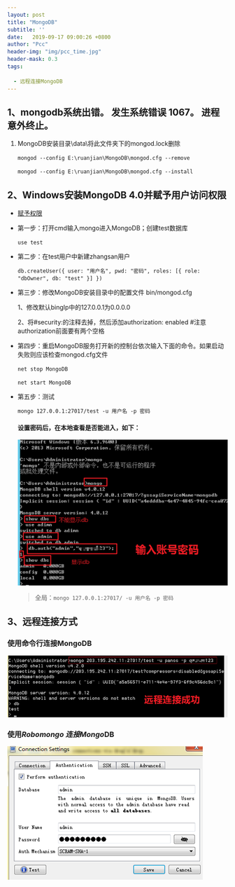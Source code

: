 ```yaml
---
layout: post
title: "MongoDB"
subtitle: ''
date:   2019-09-17 09:00:26 +0800
author: "Pcc"
header-img: "img/pcc_time.jpg"
header-mask: 0.3
tags:

  - 远程连接MongoDB
---
```


##  1、mongodb系统出错。 发生系统错误 1067。 进程意外终止。


1. MongoDB安装目录\data\将此文件夹下的mongod.lock删除

   `mongod --config E:\ruanjian\MongoDB\mongod.cfg --remove`

   `mongod --config E:\ruanjian\MongoDB\mongod.cfg --install`

## 2、Windows安装MongoDB 4.0并赋予用户访问权限

+ [赋予权限](https://blog.csdn.net/zhongkaigood/article/details/81475904)

+ 第一步：打开cmd输入mongo进入MongoDB；创建test数据库

  `use test`

  

+ 第二步：在test用户中新建zhangsan用户

   `db.createUser({ user: "用户名", pwd: "密码", roles: [{ role: "dbOwner", db: "test" }] })`

  

+ 第三步：修改MongoDB安装目录中的配置文件 bin/mongod.cfg

  1、修改默认bingIp中的127.0.0.1为0.0.0.0

  2、将#security:的注释去掉，然后添加authorization: enabled    #注意authorization前面要有两个空格

+ 第四步：重启MongoDB服务打开新的控制台依次输入下面的命令。如果启动失败则应该检查mongod.cfg文件

  `net stop MongoDB`

  `net start MongoDB`

+ 第五步：测试

  `mongo 127.0.0.1:27017/test -u 用户名 -p 密码`

  

  #### 设置密码后，在本地查看是否能进入，如下：
  
  
  
  ![密码设置](https://raw.githubusercontent.com/Panssorcc/picee/master/images/node-%E5%BE%AE%E4%BF%A1%E5%85%AC%E4%BC%97%E5%8F%B7-%E8%BF%9C%E7%A8%8B%E8%BF%9E%E6%8E%A5mongo%E5%AF%86%E7%A0%81%E8%AE%BE%E7%BD%AE_2019-09-16_11-13-20.png)
  
  >  全局：`mongo 127.0.0.1:27017/ -u 用户名 -p 密码`



## 3、远程连接方式



### 使用命令行连接MongoDB
![远程连接](https://raw.githubusercontent.com/Panssorcc/picee/master/images/node-%E5%BE%AE%E4%BF%A1%E5%85%AC%E4%BC%97%E5%8F%B7-%E8%BF%9C%E7%A8%8B%E8%BF%9E%E6%8E%A5mongo_2019-09-16_11-13-20.png)
### 使用*Robomongo* *连接Mongo*DB

![](https://raw.githubusercontent.com/Panssorcc/picee/master/images/node-%E5%BE%AE%E4%BF%A1%E5%85%AC%E4%BC%97%E5%8F%B7-%E8%BF%9C%E7%A8%8B%E8%BF%9E%E6%8E%A5robomongo%E5%AF%86%E7%A0%81%E7%99%BB%E5%BD%95_2019-09-16_11-13-20.png)
